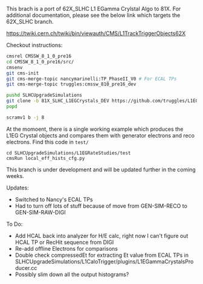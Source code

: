 This brach is a port of 62X_SLHC L1 EGamma Crylstal Algo to 81X. For additional documentation, please see the below link which targets the 62X_SLHC branch.

https://twiki.cern.ch/twiki/bin/viewauth/CMS/L1TrackTriggerObjects62X

Checkout instructions:
```bash
cmsrel CMSSW_8_1_0_pre16
cd CMSSW_8_1_0_pre16/src/
cmsenv
git cms-init
git cms-merge-topic nancymarinelli:TP_PhaseII_V0 # For ECAL TPs
git cms-merge-topic truggles:cmssw_810_pre16_dev

pushd SLHCUpgradeSimulations
git clone -b 81X_SLHC_L1EGCrystals_DEV https://github.com/truggles/L1EGRateStudies.git L1EGRateStudies
popd

scramv1 b -j 8
```

At the momoent, there is a single working example which produces the L1EG Crystal objects and compares them with generator electrons and reco electrons. Find this code in `test/`

```
cd SLHCUpgradeSimulations/L1EGRateStudies/test
cmsRun local_eff_hists_cfg.py
```

This branch is under development and will be updated further in the coming weeks.

Updates:
   * Switched to Nancy's ECAL TPs
   * Had to turn off lots of stuff because of move from GEN-SIM-RECO to GEN-SIM-RAW-DIGI

To Do:
   * Add HCAL back into analyzer for H/E calc, right now I can't figure out HCAL TP or RecHit sequence from DIGI
   * Re-add offline Electrons for comparisons
   * Double check compressedEt for extracting Et value from ECAL TPs in SLHCUpgradeSimulations/L1CaloTrigger/plugins/L1EGammaCrystalsProducer.cc
   * Possibly slim down all the output histograms?

